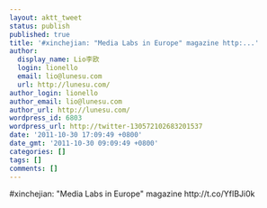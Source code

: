 ```yaml
---
layout: aktt_tweet
status: publish
published: true
title: '#xinchejian: "Media Labs in Europe" magazine http:...'
author:
  display_name: Lio李欧
  login: lionello
  email: lio@lunesu.com
  url: http://lunesu.com/
author_login: lionello
author_email: lio@lunesu.com
author_url: http://lunesu.com/
wordpress_id: 6803
wordpress_url: http://twitter-130572102683201537
date: '2011-10-30 17:09:49 +0800'
date_gmt: '2011-10-30 09:09:49 +0800'
categories: []
tags: []
comments: []
---
```

<p>#xinchejian: "Media Labs in Europe" magazine http:&#47;&#47;t.co&#47;YfIBJi0k</p>
